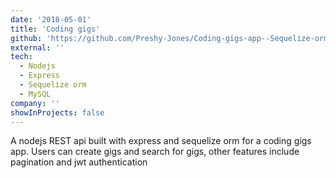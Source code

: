 ```yaml
---
date: '2018-05-01'
title: 'Coding gigs'
github: 'https://github.com/Preshy-Jones/Coding-gigs-app--Sequelize-orm'
external: ''
tech:
  - Nodejs
  - Express
  - Sequelize orm
  - MySQL
company: ''
showInProjects: false
---
```


A nodejs REST api built with express and sequelize orm for a coding gigs app. Users can create gigs and search for gigs, other features include pagination and jwt authentication

